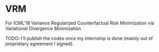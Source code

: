 # VRM
For ICML'18 Variance Regularized Counterfactual Risk Minimization via Variational Divergence Minimization

TODO: I'll publish the codes once my internship is done (mainly out of proprietary agreement I signed).
